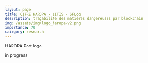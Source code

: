 ```yaml
---
layout: page
title: CIFRE HAROPA - LITIS - SFLog 
description: traçabilité des matières dangereuses par blockchain 
img: /assets/img/logo_haropa-v2.png
importance: 70
category: research
---
```


<div class="row">
    <div class="col-sm mt-3 mt-md-0">
        <img class="img-fluid rounded z-depth-1" src="{{ '/assets/img/logo_haropa-v2.png' | relative_url }}" alt="" title="XTerM logo"/>
    </div>
</div>
<div class="caption">
    HAROPA Port logo
</div>


in progress
